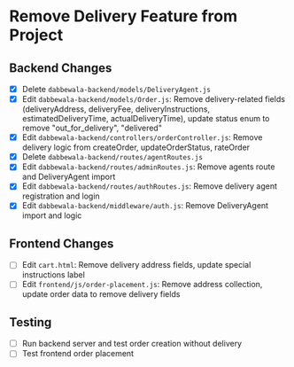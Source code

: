 # Remove Delivery Feature from Project

## Backend Changes
- [x] Delete `dabbewala-backend/models/DeliveryAgent.js`
- [x] Edit `dabbewala-backend/models/Order.js`: Remove delivery-related fields (deliveryAddress, deliveryFee, deliveryInstructions, estimatedDeliveryTime, actualDeliveryTime), update status enum to remove "out_for_delivery", "delivered"
- [x] Edit `dabbewala-backend/controllers/orderController.js`: Remove delivery logic from createOrder, updateOrderStatus, rateOrder
- [x] Delete `dabbewala-backend/routes/agentRoutes.js`
- [x] Edit `dabbewala-backend/routes/adminRoutes.js`: Remove agents route and DeliveryAgent import
- [x] Edit `dabbewala-backend/routes/authRoutes.js`: Remove delivery agent registration and login
- [x] Edit `dabbewala-backend/middleware/auth.js`: Remove DeliveryAgent import and logic

## Frontend Changes
- [ ] Edit `cart.html`: Remove delivery address fields, update special instructions label
- [ ] Edit `frontend/js/order-placement.js`: Remove address collection, update order data to remove delivery fields

## Testing
- [ ] Run backend server and test order creation without delivery
- [ ] Test frontend order placement

